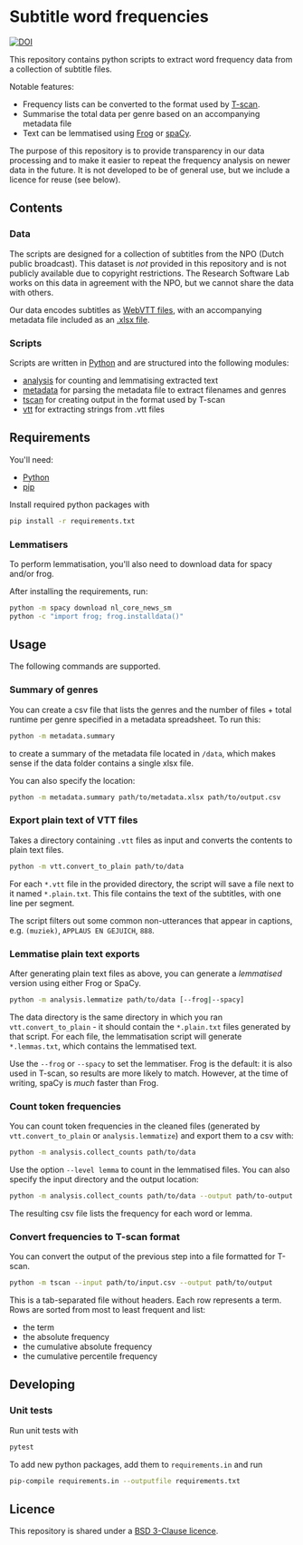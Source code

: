 # Subtitle word frequencies

[![DOI](https://zenodo.org/badge/DOI/10.5281/zenodo.10607189.svg)](https://doi.org/10.5281/zenodo.10607189)

This repository contains python scripts to extract word frequency data from a collection of subtitle files.

Notable features:
- Frequency lists can be converted to the format used by [T-scan](https://github.com/UUDigitalHumanitieslab/tscan).
- Summarise the total data per genre based on an accompanying metadata file
- Text can be lemmatised using [Frog](https://frognlp.readthedocs.io/en/latest/) or [spaCy](https://spacy.io/).

The purpose of this repository is to provide transparency in our data processing and to make it easier to repeat the frequency analysis on newer data in the future. It is not developed to be of general use, but we include a licence for reuse (see below).

## Contents

### Data

The scripts are designed for a collection of subtitles from the NPO (Dutch public broadcast). This dataset is _not_ provided in this repository and is not publicly available due to copyright restrictions. The Research Software Lab works on this data in agreement with the NPO, but we cannot share the data with others.

Our data encodes subtitles as [WebVTT files](https://en.wikipedia.org/wiki/WebVTT), with an accompanying metadata file included as an [.xlsx file](https://en.wikipedia.org/wiki/Office_Open_XML).

### Scripts

Scripts are written in [Python](https://www.python.org/) and are structured into the following modules:

- [analysis](/analysis/) for counting and lemmatising extracted text
- [metadata](/metadata/) for parsing the metadata file to extract filenames and genres
- [tscan](/tscan/) for creating output in the format used by T-scan
- [vtt](/vtt/) for extracting strings from .vtt files

## Requirements

You'll need:

- [Python](https://www.python.org/)
- [pip](https://pypi.org/project/pip/)

Install required python packages with 

```bash
pip install -r requirements.txt
```

### Lemmatisers

To perform lemmatisation, you'll also need to download data for spacy and/or frog.

After installing the requirements, run:

```sh
python -m spacy download nl_core_news_sm
python -c "import frog; frog.installdata()"
```

## Usage

The following commands are supported.

### Summary of genres

You can create a csv file that lists the genres and the number of files + total runtime per genre specified in a metadata spreadsheet. To run this:

```bash
python -m metadata.summary
```

to create a summary of the metadata file located in `/data`, which makes sense if the data folder contains a single xlsx file.

You can also specify the location:

```bash
python -m metadata.summary path/to/metadata.xlsx path/to/output.csv
```

### Export plain text of VTT files

Takes a directory containing `.vtt` files as input and converts the contents to plain text files.

```bash
python -m vtt.convert_to_plain path/to/data
```

For each `*.vtt` file in the provided directory, the script will save a file next to it named `*.plain.txt`. This file contains the text of the subtitles, with one line per segment.

The script filters out some common non-utterances that appear in captions, e.g. `(muziek)`, `APPLAUS EN GEJUICH`, `888`.

### Lemmatise plain text exports

After generating plain text files as above, you can generate a _lemmatised_ version using either Frog or SpaCy.

```bash
python -m analysis.lemmatize path/to/data [--frog|--spacy]
```

The data directory is the same directory in which you ran `vtt.convert_to_plain` - it should contain the `*.plain.txt` files generated by that script. For each file, the lemmatisation script will generate `*.lemmas.txt`, which contains the lemmatised text.

Use the `--frog` or `--spacy` to set the lemmatiser. Frog is the default: it is also used in T-scan, so results are more likely to match. However, at the time of writing, spaCy is _much_ faster than Frog.

### Count token frequencies

You can count token frequencies in the cleaned files (generated by `vtt.convert_to_plain` or `analysis.lemmatize`) and export them to a csv with:

```bash
python -m analysis.collect_counts path/to/data
```

Use the option `--level lemma` to count in the lemmatised files. You can also specify the input directory and the output location:

```bash
python -m analysis.collect_counts path/to/data --output path/to-output.csv --level lemma
```

The resulting csv file lists the frequency for each word or lemma.

### Convert frequencies to T-scan format

You can convert the output of the previous step into a file formatted for T-scan.

```bash
python -m tscan --input path/to/input.csv --output path/to/output
```

This is a tab-separated file without headers. Each row represents a term. Rows are sorted from most to least frequent and list:

- the term
- the absolute frequency
- the cumulative absolute frequency
- the cumulative percentile frequency

## Developing

### Unit tests

Run unit tests with

 ```bash
pytest
```

To add new python packages, add them to `requirements.in` and run 

```bash
pip-compile requirements.in --outputfile requirements.txt
```


## Licence

This repository is shared under a [BSD 3-Clause licence](/LICENSE).

